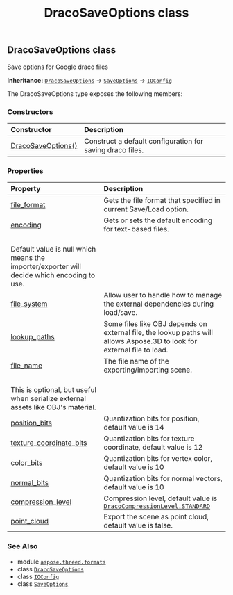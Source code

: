 ﻿---
title: DracoSaveOptions class
second_title: Aspose.3D for Python via .NET API References
description: 
type: docs
weight: 70
url: /python-net/aspose.threed.formats/dracosaveoptions/
is_root: false
---

## DracoSaveOptions class

Save options for Google draco files



**Inheritance:** [`DracoSaveOptions`](/3d/python-net/aspose.threed.formats/dracosaveoptions) → 
[`SaveOptions`](/3d/python-net/aspose.threed.formats/saveoptions) → 
[`IOConfig`](/3d/python-net/aspose.threed.formats/ioconfig)



The DracoSaveOptions type exposes the following members:

### Constructors
| Constructor | Description |
| :- | :- |
| [DracoSaveOptions()](/3d/python-net/aspose.threed.formats/dracosaveoptions/__init__/#) | Construct a default configuration for saving draco files. |


### Properties
| Property | Description |
| :- | :- |
| [file_format](/3d/python-net/aspose.threed.formats/dracosaveoptions/file_format) | Gets the file format that specified in current Save/Load option. |
| [encoding](/3d/python-net/aspose.threed.formats/dracosaveoptions/encoding) | Gets or sets the default encoding for text-based files.<br/>Default value is null which means the importer/exporter will decide which encoding to use. |
| [file_system](/3d/python-net/aspose.threed.formats/dracosaveoptions/file_system) | Allow user to handle how to manage the external dependencies during load/save. |
| [lookup_paths](/3d/python-net/aspose.threed.formats/dracosaveoptions/lookup_paths) | Some files like OBJ depends on external file, the lookup paths will allows Aspose.3D to look for external file to load. |
| [file_name](/3d/python-net/aspose.threed.formats/dracosaveoptions/file_name) | The file name of the exporting/importing scene.<br/>This is optional, but useful when serialize external assets like OBJ's material. |
| [position_bits](/3d/python-net/aspose.threed.formats/dracosaveoptions/position_bits) | Quantization bits for position, default value is 14 |
| [texture_coordinate_bits](/3d/python-net/aspose.threed.formats/dracosaveoptions/texture_coordinate_bits) | Quantization bits for texture coordinate, default value is 12 |
| [color_bits](/3d/python-net/aspose.threed.formats/dracosaveoptions/color_bits) | Quantization bits for vertex color, default value is 10 |
| [normal_bits](/3d/python-net/aspose.threed.formats/dracosaveoptions/normal_bits) | Quantization bits for normal vectors, default value is 10 |
| [compression_level](/3d/python-net/aspose.threed.formats/dracosaveoptions/compression_level) | Compression level, default value is [`DracoCompressionLevel.STANDARD`](/3d/python-net/aspose.threed.formats/dracocompressionlevel#STANDARD) |
| [point_cloud](/3d/python-net/aspose.threed.formats/dracosaveoptions/point_cloud) | Export the scene as point cloud, default value is false. |



### See Also
* module [`aspose.threed.formats`](..)
* class [`DracoSaveOptions`](/3d/python-net/aspose.threed.formats/dracosaveoptions)
* class [`IOConfig`](/3d/python-net/aspose.threed.formats/ioconfig)
* class [`SaveOptions`](/3d/python-net/aspose.threed.formats/saveoptions)
